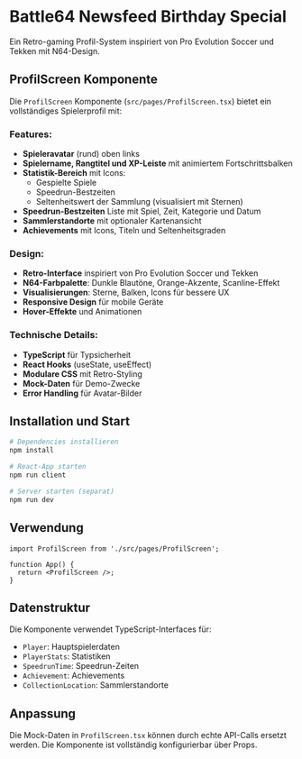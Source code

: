 # Battle64 Newsfeed Birthday Special

Ein Retro-gaming Profil-System inspiriert von Pro Evolution Soccer und Tekken mit N64-Design.

## ProfilScreen Komponente

Die `ProfilScreen` Komponente (`src/pages/ProfilScreen.tsx`) bietet ein vollständiges Spielerprofil mit:

### Features:
- **Spieleravatar** (rund) oben links
- **Spielername, Rangtitel und XP-Leiste** mit animiertem Fortschrittsbalken
- **Statistik-Bereich** mit Icons:
  - Gespielte Spiele
  - Speedrun-Bestzeiten
  - Seltenheitswert der Sammlung (visualisiert mit Sternen)
- **Speedrun-Bestzeiten** Liste mit Spiel, Zeit, Kategorie und Datum
- **Sammlerstandorte** mit optionaler Kartenansicht
- **Achievements** mit Icons, Titeln und Seltenheitsgraden

### Design:
- **Retro-Interface** inspiriert von Pro Evolution Soccer und Tekken
- **N64-Farbpalette**: Dunkle Blautöne, Orange-Akzente, Scanline-Effekt
- **Visualisierungen**: Sterne, Balken, Icons für bessere UX
- **Responsive Design** für mobile Geräte
- **Hover-Effekte** und Animationen

### Technische Details:
- **TypeScript** für Typsicherheit
- **React Hooks** (useState, useEffect)
- **Modulare CSS** mit Retro-Styling
- **Mock-Daten** für Demo-Zwecke
- **Error Handling** für Avatar-Bilder

## Installation und Start

```bash
# Dependencies installieren
npm install

# React-App starten
npm run client

# Server starten (separat)
npm run dev
```

## Verwendung

```tsx
import ProfilScreen from './src/pages/ProfilScreen';

function App() {
  return <ProfilScreen />;
}
```

## Datenstruktur

Die Komponente verwendet TypeScript-Interfaces für:
- `Player`: Hauptspielerdaten
- `PlayerStats`: Statistiken
- `SpeedrunTime`: Speedrun-Zeiten
- `Achievement`: Achievements
- `CollectionLocation`: Sammlerstandorte

## Anpassung

Die Mock-Daten in `ProfilScreen.tsx` können durch echte API-Calls ersetzt werden. Die Komponente ist vollständig konfigurierbar über Props.